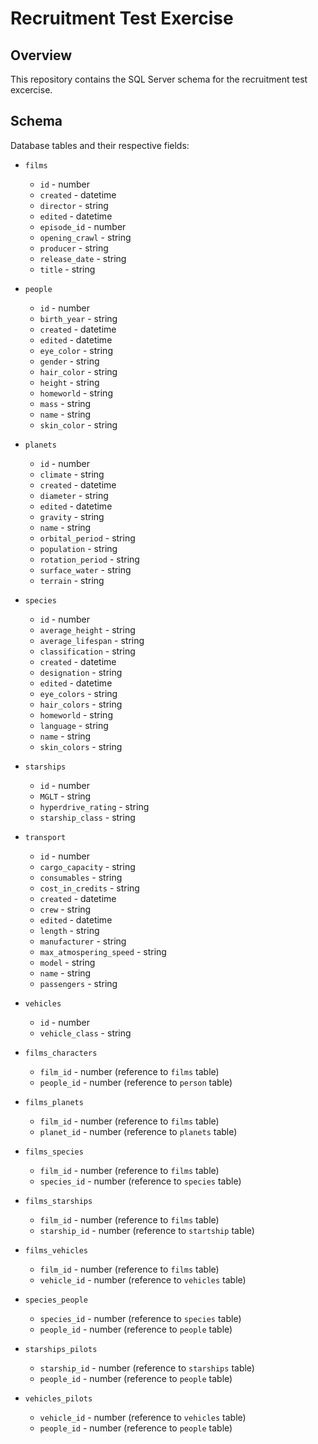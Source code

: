 # Recruitment Test Exercise

## Overview
This repository contains the SQL Server schema for the recruitment test excercise.

## Schema
Database tables and their respective fields:
- `films`
  - `id` - number
  - `created` - datetime
  - `director` - string
  - `edited` - datetime
  - `episode_id` - number
  - `opening_crawl` - string
  - `producer` - string
  - `release_date` - string
  - `title` - string


- `people`
  - `id` - number
  - `birth_year` - string
  - `created` - datetime
  - `edited` - datetime
  - `eye_color` - string
  - `gender` - string
  - `hair_color` - string
  - `height` - string
  - `homeworld` - string
  - `mass` - string
  - `name` - string
  - `skin_color` - string


- `planets`
  - `id` - number
  - `climate` - string
  - `created` - datetime
  - `diameter` - string
  - `edited` - datetime
  - `gravity` - string
  - `name` - string
  - `orbital_period` - string
  - `population` - string
  - `rotation_period` - string
  - `surface_water` - string
  - `terrain` - string


- `species`
  - `id` - number
  - `average_height` - string
  - `average_lifespan` - string
  - `classification` - string
  - `created` - datetime
  - `designation` - string
  - `edited` - datetime
  - `eye_colors` - string
  - `hair_colors` - string
  - `homeworld` - string
  - `language` - string
  - `name` - string
  - `skin_colors` - string


- `starships`
  - `id` - number
  - `MGLT` - string
  - `hyperdrive_rating` - string
  - `starship_class` - string


- `transport`
  - `id` - number
  - `cargo_capacity` - string
  - `consumables` - string
  - `cost_in_credits` - string
  - `created` - datetime
  - `crew` - string
  - `edited` - datetime
  - `length` - string
  - `manufacturer` - string
  - `max_atmospering_speed` - string
  - `model` - string
  - `name` - string
  - `passengers` - string


- `vehicles`
  - `id` - number
  - `vehicle_class` - string


- `films_characters`
  - `film_id` - number (reference to `films` table)
  - `people_id` - number (reference to `person` table)

- `films_planets`
  - `film_id` - number (reference to `films` table)
  - `planet_id` - number (reference to `planets` table)

- `films_species`
  - `film_id` - number (reference to `films` table)
  - `species_id` - number (reference to `species` table)

- `films_starships`
  - `film_id` - number (reference to `films` table)
  - `starship_id` - number (reference to `startship` table)

- `films_vehicles`
  - `film_id` - number (reference to `films` table)
  - `vehicle_id` - number (reference to `vehicles` table)

- `species_people`
  - `species_id` - number (reference to `species` table)
  - `people_id` - number (reference to `people` table)

- `starships_pilots`
  - `starship_id` - number (reference to `starships` table)
  - `people_id` - number (reference to `people` table)

- `vehicles_pilots`
  - `vehicle_id` - number (reference to `vehicles` table)
  - `people_id` - number (reference to `people` table)

